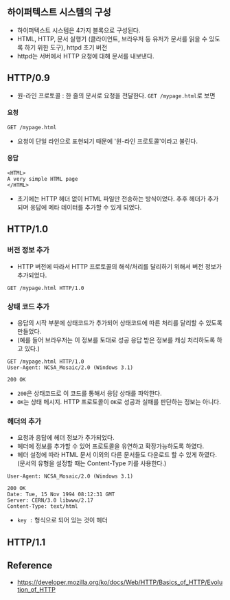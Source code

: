 ## 하이퍼텍스트 시스템의 구성
- 하이퍼텍스트 시스템은 4가지 블록으로 구성된다.
- HTML, HTTP, 문서 실행기 (클라이언트, 브라우저 등 유저가 문서를 읽을 수 있도록 하기 위한 도구), httpd 초기 버전
- httpd는 서버에서 HTTP 요청에 대해 문서를 내보낸다.

## HTTP/0.9
- 원-라인 프로토콜 : 한 줄의 문서로 요청을 전달한다. `GET /mypage.html`로 보면

#### 요청
```
GET /mypage.html
```
- 요청이 단일 라인으로 표현되기 때문에 '원-라인 프로토콜'이라고 불린다.

#### 응답
```
<HTML>
A very simple HTML page
</HTML>
```
- 초기에는 HTTP 헤더 없이 HTML 파일만 전송하는 방식이었다. 추후 헤더가 추가되며 응답에 메타 데이터를 추가할 수 있게 되었다.


## HTTP/1.0
### 버전 정보 추가
- HTTP 버전에 따라서 HTTP 프로토콜의 해석/처리를 달리하기 위해서 버전 정보가 추가되었다.
```
GET /mypage.html HTTP/1.0
```

### 상태 코드 추가
- 응답의 시작 부분에 상태코드가 추가되어 상태코드에 따른 처리를 달리할 수 있도록 만들었다.
- (예를 들어 브라우저는 이 정보를 토대로 성공 응답 받은 정보를 캐싱 처리하도록 하고 있다.)
```
GET /mypage.html HTTP/1.0
User-Agent: NCSA_Mosaic/2.0 (Windows 3.1)

200 OK
```
- `200`은 상태코드로 이 코드를 통해서 응답 상태를 파악한다.
- `OK`는 상태 메시지. HTTP 프로토콜이 `OK`로 성공과 실패를 판단하는 정보는 아니다.

### 헤더의 추가
- 요청과 응답에 헤더 정보가 추가되었다.
- 헤더에 정보를 추가할 수 있어 프로토콜을 유연하고 확장가능하도록 하였다.
- 헤더 설정에 따라 HTML 문서 이외의 다른 문서들도 다운로드 할 수 있게 하였다. (문서의 유형을 설정할 때는 Content-Type 키를 사용한다.)
```
User-Agent: NCSA_Mosaic/2.0 (Windows 3.1)

200 OK
Date: Tue, 15 Nov 1994 08:12:31 GMT
Server: CERN/3.0 libwww/2.17
Content-Type: text/html
```
- `key :` 형식으로 되어 있는 것이 헤더

## HTTP/1.1



## Reference
- https://developer.mozilla.org/ko/docs/Web/HTTP/Basics_of_HTTP/Evolution_of_HTTP
